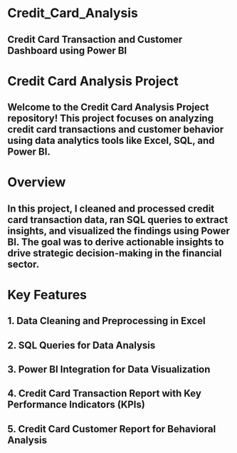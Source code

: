 # Credit_Card_Analysis
## Credit Card Transaction and Customer Dashboard using Power BI

# Credit Card Analysis Project
## Welcome to the Credit Card Analysis Project repository! This project focuses on analyzing credit card transactions and customer behavior using data analytics tools like Excel, SQL, and Power BI.

# Overview
## In this project, I cleaned and processed credit card transaction data, ran SQL queries to extract insights, and visualized the findings using Power BI. The goal was to derive actionable insights to drive strategic decision-making in the financial sector.

# Key Features
## 1. Data Cleaning and Preprocessing in Excel
## 2. SQL Queries for Data Analysis
## 3. Power BI Integration for Data Visualization
## 4. Credit Card Transaction Report with Key Performance Indicators (KPIs)
## 5. Credit Card Customer Report for Behavioral Analysis
